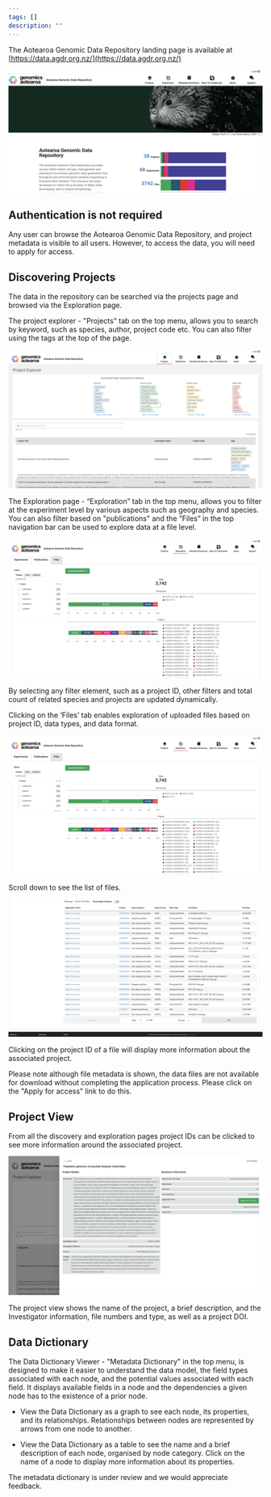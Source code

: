 ```yaml
---
tags: []
description: ""
---
```


The Aotearoa Genomic Data Repository landing page is available at [https://data.agdr.org.nz/](https://data.agdr.org.nz/)

![Alt text](../assets/images/getstart1.png)

## Authentication is not required

Any user can browse the Aotearoa Genomic Data Repository, and project metadata is visible to all users. However, to access the data, you will need to apply for access.

## Discovering Projects

The data in the repository can be searched via the projects page and browsed via the Exploration page.

The project explorer -  "Projects" tab on the top menu, allows you to search by keyword, such as species, author, project code etc. You can also filter using the tags at the top of the page.

![Alt text](../assets/images/getstart2.png)

The Exploration page - “Exploration” tab in the top menu, allows you to filter at the experiment level by various aspects such as geography and species. You can also filter based on "publications" and the “Files” in the top navigation bar can be used to explore data at a file level.

![Alt text](../assets/images/getstart3.png)

By selecting any filter element, such as a project ID, other filters and total count of related species and projects are updated dynamically.

Clicking on the ‘Files’ tab enables exploration of uploaded files based on project ID, data types, and data format.

![Alt text](../assets/images/getstart4.png)

Scroll down to see the list of files.

![Alt text](../assets/images/getstart5.png)

Clicking on the project ID of a file will display more information about the associated project.

Please note although file metadata is shown, the data files are not available for download without completing the application process. Please click on the "Apply for access" link to do this.  

## Project View

From all the discovery and exploration pages project IDs can be clicked to see more information around the associated project.

![Alt text](../assets/images/getstart6.png)

The project view shows the name of the project, a brief description, and the Investigator information, file numbers and type, as well as a project DOI.

## Data Dictionary

The Data Dictionary Viewer - "Metadata Dictionary" in the top menu, is designed to make it easier to understand the data model, the field types associated with each node, and the potential values associated with each field. It displays available fields in a node and the dependencies a given node has to the existence of a prior node.

- View the Data Dictionary as a graph to see each node, its properties, and its relationships.
Relationships between nodes are represented by arrows from one node to another.

- View the Data Dictionary as a table to see the name and a brief description of each node, organised by node category. Click on the name of a node to display more information about its properties.

The metadata dictionary is under review and we would appreciate feedback.

